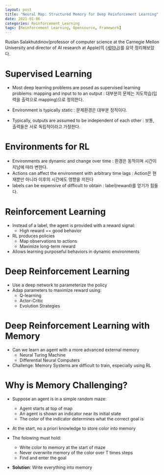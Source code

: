```yaml
---
layout: post
title: "Neural Map: Structured Memory for Deep Reinforcement Learning"
date: 2021-01-06
categories: Reinforcement_Learning
tags: [Reinforcement Learning, Opensource, Framework]
---
```




Ruslan Salakhutdinov(professor of computer science at the Carnegie Mellon University and director of AI research at Apple)의 ([세미나](https://youtu.be/Uj9cPQXaWrw))를 요약 정리해보았다. 



# Supervised Learning

* Most deep learning problems are posed as supervised learning problems: mapping and input to to an output
  : 대부분의 문제는 지도학습(입력을 출력으로 mapping)으로 정의한다.
* Environment is typically static
  : 문제환경은 대부분 정적이다.

* Typically, outputs are assumed to be independent of each other
  : 보통, 출력들은 서로 독립적이라고 가정한다.



# Environments for RL

* Environments are dynamic and change over time
  : 환경은 동적이며 시간이 지남에 따라 변한다.
* Actions can affect the environment with arbitrary time lags
  : Action은 현재뿐만 아니라 이후의 시간에도 영향을 끼친다
* labels can be expensive of difficult to obtain
  : label(reward)를 얻기가 힘들다.



# Reinforcement Learning

* Instead of a label, the agent is provided with a reward signal:
  - High reward == good behavior
* RL produces policies
  * Map observations to actions
  * Maximize long-term reward
* Allows learning purposeful behaviors in dynamic environments



# Deep Reinforcement Learning

* Use a deep network to parameterize the policy
* Adap parameters to maximize reward using:
  - Q-learning
  - Actor-Critic
  - Evolution Strategies



# Deep Reinforcement Learning with Memory

* Can we learn an agent with a more advanced external memory
  - Neural Turing Machine
  - Differential Neural Computers
* Challenge: Memory Systems are difficult to train, especially using RL



# Why is Memory Challenging?

* Suppose an agent is in a simple random maze:
  * Agent starts at top of map
  * An agent is shown an indicator near its initial state
  * The color of the indicator determines what the correct goal is 

* At the start, no a priori knowledge to store color into memory
* The folowing must hold:
  * Write color to memory at the start of maze
  * Never overwrite memory of the color over T times steps
  * Find and enter the goal

* **Solution**: Write everything into memory